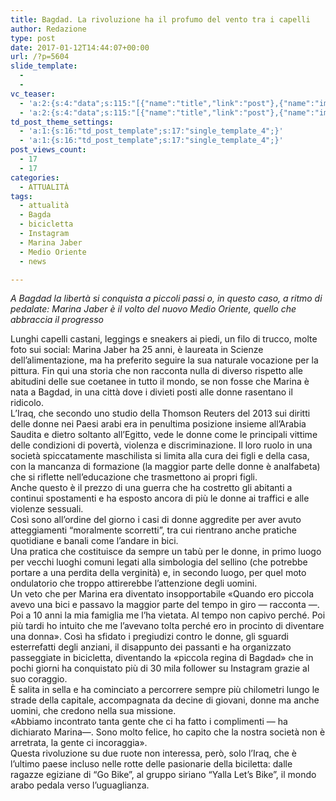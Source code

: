 ```yaml
---
title: Bagdad. La rivoluzione ha il profumo del vento tra i capelli
author: Redazione
type: post
date: 2017-01-12T14:44:07+00:00
url: /?p=5604
slide_template:
  - 
  - 
vc_teaser:
  - 'a:2:{s:4:"data";s:115:"[{"name":"title","link":"post"},{"name":"image","image":"featured","link":"none"},{"name":"text","mode":"excerpt"}]";s:7:"bgcolor";s:0:"";}'
  - 'a:2:{s:4:"data";s:115:"[{"name":"title","link":"post"},{"name":"image","image":"featured","link":"none"},{"name":"text","mode":"excerpt"}]";s:7:"bgcolor";s:0:"";}'
td_post_theme_settings:
  - 'a:1:{s:16:"td_post_template";s:17:"single_template_4";}'
  - 'a:1:{s:16:"td_post_template";s:17:"single_template_4";}'
post_views_count:
  - 17
  - 17
categories:
  - ATTUALITÀ
tags:
  - attualità
  - Bagda
  - bicicletta
  - Instagram
  - Marina Jaber
  - Medio Oriente
  - news

---
```

_A Bagdad la libertà si conquista a piccoli passi o, in questo caso, a ritmo di pedalate: Marina Jaber è il volto del nuovo Medio Oriente, quello che abbraccia il progresso_

Lunghi capelli castani, leggings e sneakers ai piedi, un filo di trucco, molte foto sui social: Marina Jaber ha 25 anni, è laureata in Scienze dell&#8217;alimentazione, ma ha preferito seguire la sua naturale vocazione per la pittura. Fin qui una storia che non racconta nulla di diverso rispetto alle abitudini delle sue coetanee in tutto il mondo, se non fosse che Marina è nata a Bagdad, in una città dove i divieti posti alle donne rasentano il ridicolo.  
L&#8217;Iraq, che secondo uno studio della Thomson Reuters del 2013 sui diritti delle donne nei Paesi arabi era in penultima posizione insieme all’Arabia Saudita e dietro soltanto all’Egitto, vede le donne come le principali vittime delle condizioni di povertà, violenza e discriminazione. Il loro ruolo in una società spiccatamente maschilista si limita alla cura dei figli e della casa, con la mancanza di formazione (la maggior parte delle donne è analfabeta) che si riflette nell&#8217;educazione che trasmettono ai propri figli.  
Anche questo è il prezzo di una guerra che ha costretto gli abitanti a continui spostamenti e ha esposto ancora di più le donne ai traffici e alle violenze sessuali.  
Così sono all&#8217;ordine del giorno i casi di donne aggredite per aver avuto atteggiamenti “moralmente scorretti”, tra cui rientrano anche pratiche quotidiane e banali come l&#8217;andare in bici.  
Una pratica che costituisce da sempre un tabù per le donne, in primo luogo per vecchi luoghi comuni legati alla simbologia del sellino (che potrebbe portare a una perdita della verginità) e, in secondo luogo, per quel moto ondulatorio che troppo attirerebbe l&#8217;attenzione degli uomini.  
Un veto che per Marina era diventato insopportabile «Quando ero piccola avevo una bici e passavo la maggior parte del tempo in giro — racconta —. Poi a 10 anni la mia famiglia me l’ha vietata. Al tempo non capivo perché. Poi più tardi ho intuito che me l’avevano tolta perché ero in procinto di diventare una donna». Così ha sfidato i pregiudizi contro le donne, gli sguardi esterrefatti degli anziani, il disappunto dei passanti e ha organizzato passeggiate in bicicletta, diventando la «piccola regina di Bagdad» che in pochi giorni ha conquistato più di 30 mila follower su Instagram grazie al suo coraggio.  
È salita in sella e ha cominciato a percorrere sempre più chilometri lungo le strade della capitale, accompagnata da decine di giovani, donne ma anche uomini, che credono nella sua missione.  
«Abbiamo incontrato tanta gente che ci ha fatto i complimenti — ha dichiarato Marina—. Sono molto felice, ho capito che la nostra società non è arretrata, la gente ci incoraggia».  
Questa rivoluzione su due ruote non interessa, però, solo l&#8217;Iraq, che è l&#8217;ultimo paese incluso nelle rotte delle pasionarie della biciletta: dalle ragazze egiziane di “Go Bike”, al gruppo siriano “Yalla Let&#8217;s Bike”, il mondo arabo pedala verso l&#8217;uguaglianza.